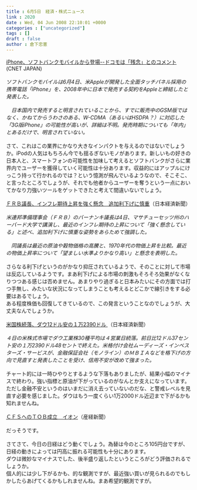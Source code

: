 ```yaml
---
title : 6月5日　経済・株式ニュース
link : 2020
date : Wed, 04 Jun 2008 22:10:01 +0000
categories : ["uncategorized"]
tags : []
draft : false
author : 倉下忠憲
---
```


<A HREF="http://plusd.itmedia.co.jp/mobile/articles/0806/04/news078.html" TARGET="_blank">iPhone、ソフトバンクモバイルから登場--ドコモは「残念」とのコメント</A>(CNET JAPAN)<BR><BR><I>ソフトバンクモバイルは6月4日、米Appleが開発した全面タッチパネル採用の携帯電話「iPhone」を、2008年中に日本で発売する契約をAppleと締結したと発表した。<BR><BR>　日本国内で発売すると明言されていることから、すでに販売中のGSM版ではなく、かねてからうわさのある、W-CDMA（あるいはHSDPA？）に対応した「3G版iPhone」の可能性が高いが、詳細は不明。発売時期についても「年内」とあるだけで、明言されていない。</I><BR><BR>さて、これはこの業界にかなり大きなインパクトを与えるのではないでしょうか。iPodの人気はもちろん今でも揺るぎないモノがあります。新しいもの好きの日本人と、スマートフォンの可能性を加味して考えるとソフトバンクがさらに業界内でユーザーを獲得していく可能性は十分あります。収益的にはアップルにけっこう持って行かれるのでは？という憶測が飛んでいるようなので、そこそこ、と言ったところでしょうが、それでも他者からユーザーを奪うという一点においてかなり力強いツールをゲットできたと考えて間違いないでしょう。<BR><BR><A HREF="http://www.nikkei.co.jp/news/main/20080605AT3K0401M04062008.html" TARGET="_blank">ＦＲＢ議長、インフレ期待上昇を強く懸念　追加利下げに慎重</A>（日本経済新聞） <BR><BR><I>米連邦準備理事会（ＦＲＢ）のバーナンキ議長は4日、マサチューセッツ州のハーバード大学で講演し、最近のインフレ期待の上昇について「強く懸念している」と述べ、追加利下げに慎重な姿勢をあらためて強調した。 <BR><BR>　同議長は最近の原油や穀物価格の高騰と、1970年代の物価上昇を比較。最近の物価上昇率について「望ましい水準よりかなり高い」と懸念を表明した。 </I><BR><BR>さらなる利下げというのがかなり抑圧されているようで、そのことに対して市場は反応しているようです。まあ利下げによる市場の刺激もそろそろ効果がなくなりつつある感じは否めません。あまりやり過ぎると日本みたいにその方面では打つ手無し、みたいな状況になってしまうことも考えるとどこかで線引きをする必要はあるでしょう。<BR>ある程度株価も回復してきているので、この発言ということなのでしょうが、大丈夫なんでしょうか。<BR><BR><A HREF="http://www.nikkei.co.jp/news/main/20080605AT3L0500305062008.html" TARGET="_blank">米国株続落、ダウ12ドル安の１万2390ドル </A>（日本経済新聞）<BR><BR><I>４日の米株式市場でダウ工業株30種平均は４営業日続落。前日比12ドル37セント安の１万2390ドル48セントで終えた。米格付け会社ムーディーズ・インベスターズ・サービスが、金融保証会社（モノライン）のＭＢＩＡなどを格下げの方向で見直すと発表したことを受け、信用不安が改めて強まった。 </I><BR><BR>チャート的には一時ひやりとするような下落もありましたが、結果小幅のマイナスで終わり。強い指標と原油が下がっているのがなんとか支えになっています。ただし金融不安というのはいまだに消え去っていないのだな、と警戒レベルを見直す必要を感じました。ダウはもう一度くらい1万2000ドル近辺まで下がるかも知れませんね。<BR><BR><A HREF="http://sankei.jp.msn.com/economy/business/080605/biz0806050041002-n1.htm" TARGET="_blank">ＣＦＳへのＴＯＢ成立　イオン</A>（産経新聞）<BR><BR>だっそうです。<BR><BR>さてさて、今日の日経はどう動くでしょう。為替は今のところ105円台ですが、日経の動きによっては円高に振れる可能性も十分にあります。<BR>ダウは微妙なマイナスでした、後半盛り返したというところがどう評価されるでしょうか。<BR>個人的には少し下がるかも、的な観測ですが、最近強い買いが見られるのでもしかしたらあげてくるかもしれませんね。まあ希望的観測ですが。<BR><BR><br><br>
